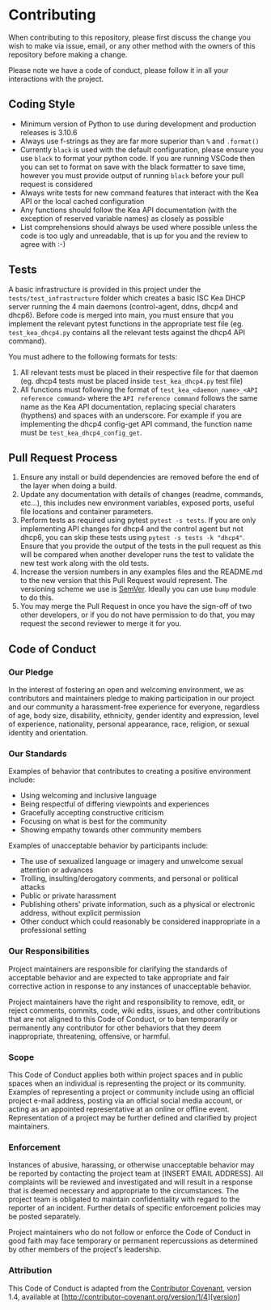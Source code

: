 # Contributing

When contributing to this repository, please first discuss the change you wish to make via issue,
email, or any other method with the owners of this repository before making a change. 

Please note we have a code of conduct, please follow it in all your interactions with the project.

## Coding Style

- Minimum version of Python to use during development and production releases is 3.10.6
- Always use f-strings as they are far more superior than `%` and `.format()`
- Currently `black` is used with the default configuration, please ensure you use `black` to format your python code. If you are running VSCode then you can set to format on save with the black formatter to save time, however you must provide output of running `black` before your pull request is considered
- Always write tests for new command features that interact with the Kea API or the local cached configuration
- Any functions should follow the Kea API documentation (with the exception of reserved variable names) as closely as possible
- List comprehensions should always be used where possible unless the code is too ugly and unreadable, that is up for you and the review to agree with :-)

## Tests

A basic infrastructure is provided in this project under the `tests/test_infrastructure` folder which creates a basic ISC Kea DHCP server running the 4 main daemons (control-agent, ddns, dhcp4 and dhcp6). Before code is merged into main, you must ensure that you implement the relevant pytest functions in the appropriate test file (eg. `test_kea_dhcp4.py` contains all the relevant tests against the dhcp4 API command).

You must adhere to the following formats for tests:
1. All relevant tests must be placed in their respective file for that daemon (eg. dhcp4 tests must be placed inside `test_kea_dhcp4.py` test file)
2. All functions must following the format of `test_kea_<daemon_name>_<API reference command>` where the `API reference command` follows the same name as the Kea API documentation, replacing special charaters (hypthens) and spaces with an underscore. For example if you are implementing the dhcp4 config-get API command, the function name must be `test_kea_dhcp4_config_get`.

## Pull Request Process

1. Ensure any install or build dependencies are removed before the end of the layer when doing a 
   build.
2. Update any documentation with details of changes (readme, commands, etc...), this includes new environment 
   variables, exposed ports, useful file locations and container parameters.
3. Perform tests as required using pytest `pytest -s tests`. If you are only implementing API changes for dhcp4 and the control agent but not dhcp6, you can skip these tests using `pytest -s tests -k "dhcp4"`. Ensure that you provide the output of the tests in the pull request as this will be compared when another developer runs the test to validate the new test work along with the old tests.
4. Increase the version numbers in any examples files and the README.md to the new version that this
   Pull Request would represent. The versioning scheme we use is [SemVer](http://semver.org/). Ideally
   you can use `bump` module to do this.
5. You may merge the Pull Request in once you have the sign-off of two other developers, or if you 
   do not have permission to do that, you may request the second reviewer to merge it for you.

## Code of Conduct

### Our Pledge

In the interest of fostering an open and welcoming environment, we as
contributors and maintainers pledge to making participation in our project and
our community a harassment-free experience for everyone, regardless of age, body
size, disability, ethnicity, gender identity and expression, level of experience,
nationality, personal appearance, race, religion, or sexual identity and
orientation.

### Our Standards

Examples of behavior that contributes to creating a positive environment
include:

* Using welcoming and inclusive language
* Being respectful of differing viewpoints and experiences
* Gracefully accepting constructive criticism
* Focusing on what is best for the community
* Showing empathy towards other community members

Examples of unacceptable behavior by participants include:

* The use of sexualized language or imagery and unwelcome sexual attention or
advances
* Trolling, insulting/derogatory comments, and personal or political attacks
* Public or private harassment
* Publishing others' private information, such as a physical or electronic
  address, without explicit permission
* Other conduct which could reasonably be considered inappropriate in a
  professional setting

### Our Responsibilities

Project maintainers are responsible for clarifying the standards of acceptable
behavior and are expected to take appropriate and fair corrective action in
response to any instances of unacceptable behavior.

Project maintainers have the right and responsibility to remove, edit, or
reject comments, commits, code, wiki edits, issues, and other contributions
that are not aligned to this Code of Conduct, or to ban temporarily or
permanently any contributor for other behaviors that they deem inappropriate,
threatening, offensive, or harmful.

### Scope

This Code of Conduct applies both within project spaces and in public spaces
when an individual is representing the project or its community. Examples of
representing a project or community include using an official project e-mail
address, posting via an official social media account, or acting as an appointed
representative at an online or offline event. Representation of a project may be
further defined and clarified by project maintainers.

### Enforcement

Instances of abusive, harassing, or otherwise unacceptable behavior may be
reported by contacting the project team at [INSERT EMAIL ADDRESS]. All
complaints will be reviewed and investigated and will result in a response that
is deemed necessary and appropriate to the circumstances. The project team is
obligated to maintain confidentiality with regard to the reporter of an incident.
Further details of specific enforcement policies may be posted separately.

Project maintainers who do not follow or enforce the Code of Conduct in good
faith may face temporary or permanent repercussions as determined by other
members of the project's leadership.

### Attribution

This Code of Conduct is adapted from the [Contributor Covenant][homepage], version 1.4,
available at [http://contributor-covenant.org/version/1/4][version]

[homepage]: http://contributor-covenant.org
[version]: http://contributor-covenant.org/version/1/4/